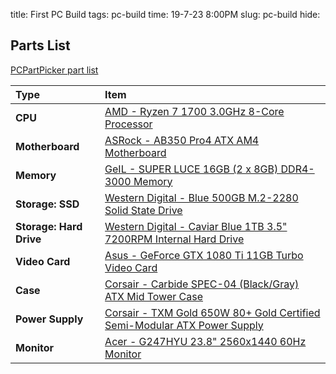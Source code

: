title: First PC Build
tags: pc-build
time: 19-7-23 8:00PM
slug: pc-build
hide:


## Parts List

[PCPartPicker part list](https://pcpartpicker.com/list/BQN3D8)

| Type             | Item                                     |
| :--------------- | :--------------------------------------- |
| **CPU**          | [AMD - Ryzen 7 1700 3.0GHz 8-Core Processor](https://pcpartpicker.com/product/3kPzK8/amd-ryzen-7-1700-30ghz-8-core-processor-yd1700bbaebox) |
| **Motherboard**  | [ASRock - AB350 Pro4 ATX AM4 Motherboard](https://pcpartpicker.com/product/yBtWGX/asrock-ab350-pro4-atx-am4-motherboard-ab350-pro4) |
| **Memory**       | [GeIL - SUPER LUCE 16GB (2 x 8GB) DDR4-3000 Memory](https://pcpartpicker.com/product/wd98TW/geil-memory-glw416gb3000c15adc) |
| **Storage: SSD**      | [Western Digital - Blue 500GB M.2-2280 Solid State Drive](https://pcpartpicker.com/product/c4jWGX/western-digital-blue-500gb-m2-2280-solid-state-drive-wds500g1b0b) |
| **Storage: Hard Drive**      | [Western Digital - Caviar Blue 1TB 3.5" 7200RPM Internal Hard Drive](https://pcpartpicker.com/product/MwW9TW/western-digital-internal-hard-drive-wd10ezex) |
| **Video Card**   | [Asus - GeForce GTX 1080 Ti 11GB Turbo Video Card](https://pcpartpicker.com/product/J8qbt6/asus-geforce-gtx-1080-ti-11gb-turbo-video-card-turbo-gtx1080ti-11g) |
| **Case**         | [Corsair - Carbide SPEC-04 (Black/Gray) ATX Mid Tower Case](https://pcpartpicker.com/product/bFkwrH/corsair-spec-04-blackgray-atx-mid-tower-case-cc-9011109-ww) |
| **Power Supply** | [Corsair - TXM Gold 650W 80+ Gold Certified Semi-Modular ATX Power Supply](https://pcpartpicker.com/product/PVzZxr/corsair-txm-gold-650w-80-gold-certified-semi-modular-atx-power-supply-cp-9020132-na) |
| **Monitor**      | [Acer - G247HYU 23.8" 2560x1440 60Hz Monitor](https://pcpartpicker.com/product/wpPzK8/acer-g247hyu-238-2560x1440-60hz-monitor-umqg7aa001) |